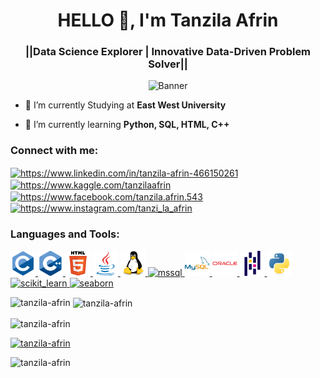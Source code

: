 <h1 align="center">HELLO 👋, I'm Tanzila Afrin</h1>
<h3 align="center">||Data Science Explorer | Innovative Data-Driven Problem Solver||</h3>


<div align="center">
  <img src="https://img.freepik.com/premium-vector/vector-illustration-programmer-flat-design-style_844724-3899.jpg" alt="Banner" width="600" />
</div>


- 🔭 I’m currently Studying at **East West University**

- 🌱 I’m currently learning **Python, SQL, HTML, C++**



<h3 align="left">Connect with me:</h3>
<p align="left">
<a href="https://linkedin.com/in/https://www.linkedin.com/in/tanzila-afrin-466150261" target="blank"><img align="center" src="https://raw.githubusercontent.com/rahuldkjain/github-profile-readme-generator/master/src/images/icons/Social/linked-in-alt.svg" alt="https://www.linkedin.com/in/tanzila-afrin-466150261" height="30" width="40" /></a>
<a href="https://kaggle.com/https://www.kaggle.com/tanzilaafrin" target="blank"><img align="center" src="https://raw.githubusercontent.com/rahuldkjain/github-profile-readme-generator/master/src/images/icons/Social/kaggle.svg" alt="https://www.kaggle.com/tanzilaafrin" height="30" width="40" /></a>
<a href="https://fb.com/https://www.facebook.com/tanzila.afrin.543" target="blank"><img align="center" src="https://raw.githubusercontent.com/rahuldkjain/github-profile-readme-generator/master/src/images/icons/Social/facebook.svg" alt="https://www.facebook.com/tanzila.afrin.543" height="30" width="40" /></a>
<a href="https://instagram.com/https://www.instagram.com/tanzi_la_afrin" target="blank"><img align="center" src="https://raw.githubusercontent.com/rahuldkjain/github-profile-readme-generator/master/src/images/icons/Social/instagram.svg" alt="https://www.instagram.com/tanzi_la_afrin" height="30" width="40" /></a>
</p>

<h3 align="left">Languages and Tools:</h3>
<p align="left"> <a href="https://www.cprogramming.com/" target="_blank" rel="noreferrer"> <img src="https://raw.githubusercontent.com/devicons/devicon/master/icons/c/c-original.svg" alt="c" width="40" height="40"/> </a> <a href="https://www.w3schools.com/cpp/" target="_blank" rel="noreferrer"> <img src="https://raw.githubusercontent.com/devicons/devicon/master/icons/cplusplus/cplusplus-original.svg" alt="cplusplus" width="40" height="40"/> </a> <a href="https://www.w3.org/html/" target="_blank" rel="noreferrer"> <img src="https://raw.githubusercontent.com/devicons/devicon/master/icons/html5/html5-original-wordmark.svg" alt="html5" width="40" height="40"/> </a> <a href="https://www.java.com" target="_blank" rel="noreferrer"> <img src="https://raw.githubusercontent.com/devicons/devicon/master/icons/java/java-original.svg" alt="java" width="40" height="40"/> </a> <a href="https://www.linux.org/" target="_blank" rel="noreferrer"> <img src="https://raw.githubusercontent.com/devicons/devicon/master/icons/linux/linux-original.svg" alt="linux" width="40" height="40"/> </a> <a href="https://www.microsoft.com/en-us/sql-server" target="_blank" rel="noreferrer"> <img src="https://www.svgrepo.com/show/303229/microsoft-sql-server-logo.svg" alt="mssql" width="40" height="40"/> </a> <a href="https://www.mysql.com/" target="_blank" rel="noreferrer"> <img src="https://raw.githubusercontent.com/devicons/devicon/master/icons/mysql/mysql-original-wordmark.svg" alt="mysql" width="40" height="40"/> </a> <a href="https://www.oracle.com/" target="_blank" rel="noreferrer"> <img src="https://raw.githubusercontent.com/devicons/devicon/master/icons/oracle/oracle-original.svg" alt="oracle" width="40" height="40"/> </a> <a href="https://pandas.pydata.org/" target="_blank" rel="noreferrer"> <img src="https://raw.githubusercontent.com/devicons/devicon/2ae2a900d2f041da66e950e4d48052658d850630/icons/pandas/pandas-original.svg" alt="pandas" width="40" height="40"/> </a> <a href="https://www.python.org" target="_blank" rel="noreferrer"> <img src="https://raw.githubusercontent.com/devicons/devicon/master/icons/python/python-original.svg" alt="python" width="40" height="40"/> </a> <a href="https://scikit-learn.org/" target="_blank" rel="noreferrer"> <img src="https://upload.wikimedia.org/wikipedia/commons/0/05/Scikit_learn_logo_small.svg" alt="scikit_learn" width="40" height="40"/> </a> <a href="https://seaborn.pydata.org/" target="_blank" rel="noreferrer"> <img src="https://seaborn.pydata.org/_images/logo-mark-lightbg.svg" alt="seaborn" width="40" height="40"/> </a> </p>

<p><img align="left" src="https://github-readme-stats.vercel.app/api/top-langs?username=tanzila-afrin&show_icons=true&locale=en&layout=compact" alt="tanzila-afrin" /></p>

<p>&nbsp;<img align="center" src="https://github-readme-stats.vercel.app/api?username=tanzila-afrin&show_icons=true&locale=en" alt="tanzila-afrin" /></p>

<p><img align="center" src="https://github-readme-streak-stats.herokuapp.com/?user=tanzila-afrin&" alt="tanzila-afrin" /></p>

<p align="left"> <a href="https://github.com/ryo-ma/github-profile-trophy"><img src="https://github-profile-trophy.vercel.app/?username=tanzila-afrin" alt="tanzila-afrin" /></a> </p>

<p align="left"> <img src="https://komarev.com/ghpvc/?username=tanzila-afrin&label=Profile%20views&color=0e75b6&style=flat" alt="tanzila-afrin" /> </p>

